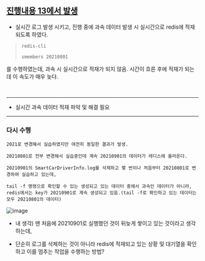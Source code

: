 ## [진행내용 13에서 발생](https://github.com/micopes/SmartCar-Data-Engineering/blob/main/%EC%A7%84%ED%96%89%20%EB%82%B4%EC%9A%A9/13_%ED%83%90%EC%83%89%20%EC%A3%BC%EC%A0%9C%20%EC%98%81%EC%97%AD.md)

- 실시간 로그 발생 시키고, 진행 중에 과속 데이터 발생 시 실시간으로 redis에 적재되도록 하였다.

> `redis-cli`
>
> `smembers 20210801`

를 수행하였는데, 과속 시 실시간으로 적재가 되지 않음. 시간이 흐른 후에 적재가 되는데 이 속도가 매우 늦다.

<br><hr>

- 실시간 과속 데이터 적재 파악 및 해결 필요

<hr>

### 다시 수행 
```
2021로 변경해서 실습하였지만 여전히 동일한 결과가 발생.

20210801로 전부 변경해서 실습중인데 계속 20210901의 데이터가 레디스에 올라온다.

20210901의 SmartCarDriverInfo.log를 삭제하고 몇 번이나 처음부터 20210801로 변경하여 실습하고 있는데,

tail -f 명령으로 확인할 수 있는 생성되고 있는 데이터 중에서 과속인 데이터가 아니라, redis에서는 key가 20210901로 계속 생성되고 있음.(tail -f로 확인하고 있는 데이터는 모두 20210801의 데이터)
```
![image](https://user-images.githubusercontent.com/43158502/131251615-a8e77c1c-fe7a-417c-8986-fec07b21573d.png)

- 내 생각) 맨 처음에 20210901로 실행했던 것이 뒤늦게 쌓이고 있는 것이라고 생각하는데,

- 단순히 로그를 삭제하는 것이 아니라 redis에 적재되고 있는 상황 및 대기열을 확인하고 이를 멈추는 작업을 수행하는 방법?

